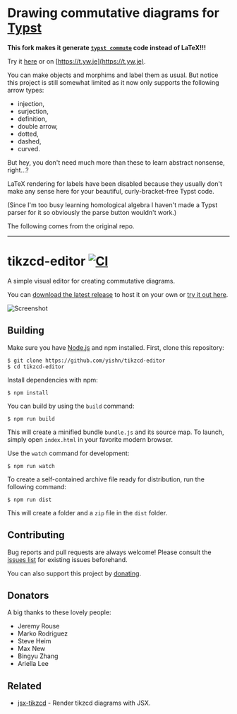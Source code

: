 # Drawing commutative diagrams for [Typst](https://typst.app)

**This fork makes it generate
[`typst commute`](https://gitlab.com/giacomogallina/commute) code instead of
LaTeX!!!**

Try it [here](https://tikzcd-typst-editor.pages.dev/) or on
[https://t.yw.je](https://t.yw.je).

You can make objects and morphims and label them as usual. But notice this
project is still somewhat limited as it now only supports the following arrow
types:

- injection,
- surjection,
- definition,
- double arrow,
- dotted,
- dashed,
- curved.

But hey, you don't need much more than these to learn abstract nonsense,
right...?

LaTeX rendering for labels have been disabled because they usually don't make
any sense here for your beautiful, curly-bracket-free Typst code.

(Since I'm too busy learning homological algebra I haven't made a Typst parser
for it so obviously the parse button wouldn't work.)

The following comes from the original repo.

---

# tikzcd-editor [![CI](https://github.com/yishn/tikzcd-editor/workflows/CI/badge.svg)](https://github.com/yishn/tikzcd-editor/actions)

A simple visual editor for creating commutative diagrams.

You can
[download the latest release](https://github.com/yishn/tikzcd-editor/releases)
to host it on your own or [try it out here](https://tikzcd.yichuanshen.de/).

![Screenshot](./screenshot.png)

## Building

Make sure you have [Node.js](https://nodejs.org/) and npm installed. First,
clone this repository:

```
$ git clone https://github.com/yishn/tikzcd-editor
$ cd tikzcd-editor
```

Install dependencies with npm:

```
$ npm install
```

You can build by using the `build` command:

```
$ npm run build
```

This will create a minified bundle `bundle.js` and its source map. To launch,
simply open `index.html` in your favorite modern browser.

Use the `watch` command for development:

```
$ npm run watch
```

To create a self-contained archive file ready for distribution, run the
following command:

```
$ npm run dist
```

This will create a folder and a `zip` file in the `dist` folder.

## Contributing

Bug reports and pull requests are always welcome! Please consult the
[issues list](https://github.com/yishn/tikzcd-editor/issues) for existing issues
beforehand.

You can also support this project by [donating](https://paypal.me/yishn/4).

## Donators

A big thanks to these lovely people:

- Jeremy Rouse
- Marko Rodriguez
- Steve Heim
- Max New
- Bingyu Zhang
- Ariella Lee

## Related

- [jsx-tikzcd](https://github.com/yishn/jsx-tikzcd) - Render tikzcd diagrams
  with JSX.
